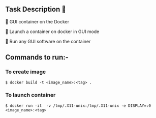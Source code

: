 

## Task Description 📄

📌 GUI container on the Docker

🔅 Launch a container on docker in GUI mode 

🔅 Run any GUI software on the container

## Commands to run:-
### To create image
```$ docker build -t <image_name>:<tag> .```

### To launch container
```$ docker run -it  -v /tmp/.X11-unix:/tmp/.X11-unix -e DISPLAY=:0 <image_name>:<tag>```

